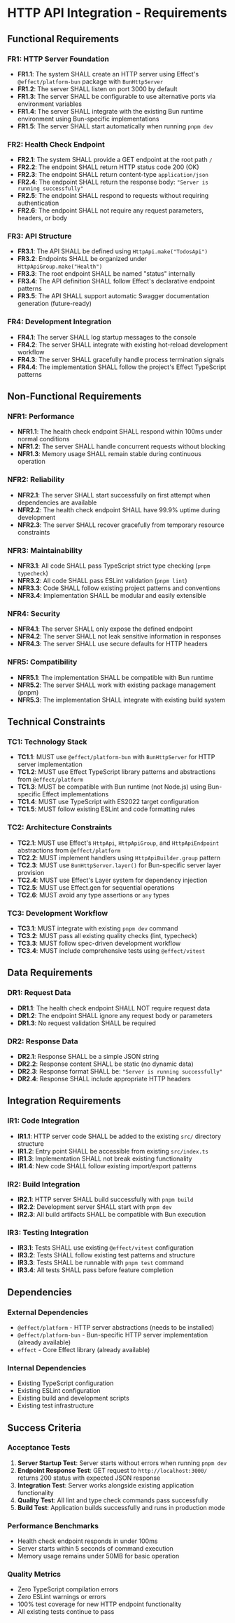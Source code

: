 # HTTP API Integration - Requirements

## Functional Requirements

### FR1: HTTP Server Foundation
- **FR1.1**: The system SHALL create an HTTP server using Effect's `@effect/platform-bun` package with `BunHttpServer`
- **FR1.2**: The server SHALL listen on port 3000 by default
- **FR1.3**: The server SHALL be configurable to use alternative ports via environment variables
- **FR1.4**: The server SHALL integrate with the existing Bun runtime environment using Bun-specific implementations
- **FR1.5**: The server SHALL start automatically when running `pnpm dev`

### FR2: Health Check Endpoint
- **FR2.1**: The system SHALL provide a GET endpoint at the root path `/`
- **FR2.2**: The endpoint SHALL return HTTP status code 200 (OK)
- **FR2.3**: The endpoint SHALL return content-type `application/json`
- **FR2.4**: The endpoint SHALL return the response body: `"Server is running successfully"`
- **FR2.5**: The endpoint SHALL respond to requests without requiring authentication
- **FR2.6**: The endpoint SHALL not require any request parameters, headers, or body

### FR3: API Structure
- **FR3.1**: The API SHALL be defined using `HttpApi.make("TodosApi")`
- **FR3.2**: Endpoints SHALL be organized under `HttpApiGroup.make("Health")`
- **FR3.3**: The root endpoint SHALL be named "status" internally
- **FR3.4**: The API definition SHALL follow Effect's declarative endpoint patterns
- **FR3.5**: The API SHALL support automatic Swagger documentation generation (future-ready)

### FR4: Development Integration
- **FR4.1**: The server SHALL log startup messages to the console
- **FR4.2**: The server SHALL integrate with existing hot-reload development workflow
- **FR4.3**: The server SHALL gracefully handle process termination signals
- **FR4.4**: The implementation SHALL follow the project's Effect TypeScript patterns

## Non-Functional Requirements

### NFR1: Performance
- **NFR1.1**: The health check endpoint SHALL respond within 100ms under normal conditions
- **NFR1.2**: The server SHALL handle concurrent requests without blocking
- **NFR1.3**: Memory usage SHALL remain stable during continuous operation

### NFR2: Reliability
- **NFR2.1**: The server SHALL start successfully on first attempt when dependencies are available
- **NFR2.2**: The health check endpoint SHALL have 99.9% uptime during development
- **NFR2.3**: The server SHALL recover gracefully from temporary resource constraints

### NFR3: Maintainability
- **NFR3.1**: All code SHALL pass TypeScript strict type checking (`pnpm typecheck`)
- **NFR3.2**: All code SHALL pass ESLint validation (`pnpm lint`)
- **NFR3.3**: Code SHALL follow existing project patterns and conventions
- **NFR3.4**: Implementation SHALL be modular and easily extensible

### NFR4: Security
- **NFR4.1**: The server SHALL only expose the defined endpoint
- **NFR4.2**: The server SHALL not leak sensitive information in responses
- **NFR4.3**: The server SHALL use secure defaults for HTTP headers

### NFR5: Compatibility
- **NFR5.1**: The implementation SHALL be compatible with Bun runtime
- **NFR5.2**: The server SHALL work with existing package management (pnpm)
- **NFR5.3**: The implementation SHALL integrate with existing build system

## Technical Constraints

### TC1: Technology Stack
- **TC1.1**: MUST use `@effect/platform-bun` with `BunHttpServer` for HTTP server implementation
- **TC1.2**: MUST use Effect TypeScript library patterns and abstractions from `@effect/platform`
- **TC1.3**: MUST be compatible with Bun runtime (not Node.js) using Bun-specific Effect implementations
- **TC1.4**: MUST use TypeScript with ES2022 target configuration
- **TC1.5**: MUST follow existing ESLint and code formatting rules

### TC2: Architecture Constraints
- **TC2.1**: MUST use Effect's `HttpApi`, `HttpApiGroup`, and `HttpApiEndpoint` abstractions from `@effect/platform`
- **TC2.2**: MUST implement handlers using `HttpApiBuilder.group` pattern
- **TC2.3**: MUST use `BunHttpServer.layer()` for Bun-specific server layer provision
- **TC2.4**: MUST use Effect's Layer system for dependency injection
- **TC2.5**: MUST use Effect.gen for sequential operations
- **TC2.6**: MUST avoid any type assertions or `any` types

### TC3: Development Workflow
- **TC3.1**: MUST integrate with existing `pnpm dev` command
- **TC3.2**: MUST pass all existing quality checks (lint, typecheck)
- **TC3.3**: MUST follow spec-driven development workflow
- **TC3.4**: MUST include comprehensive tests using `@effect/vitest`

## Data Requirements

### DR1: Request Data
- **DR1.1**: The health check endpoint SHALL NOT require request data
- **DR1.2**: The endpoint SHALL ignore any request body or parameters
- **DR1.3**: No request validation SHALL be required

### DR2: Response Data
- **DR2.1**: Response SHALL be a simple JSON string
- **DR2.2**: Response content SHALL be static (no dynamic data)
- **DR2.3**: Response format SHALL be: `"Server is running successfully"`
- **DR2.4**: Response SHALL include appropriate HTTP headers

## Integration Requirements

### IR1: Code Integration
- **IR1.1**: HTTP server code SHALL be added to the existing `src/` directory structure
- **IR1.2**: Entry point SHALL be accessible from existing `src/index.ts`
- **IR1.3**: Implementation SHALL not break existing functionality
- **IR1.4**: New code SHALL follow existing import/export patterns

### IR2: Build Integration
- **IR2.1**: HTTP server SHALL build successfully with `pnpm build`
- **IR2.2**: Development server SHALL start with `pnpm dev`
- **IR2.3**: All build artifacts SHALL be compatible with Bun execution

### IR3: Testing Integration
- **IR3.1**: Tests SHALL use existing `@effect/vitest` configuration
- **IR3.2**: Tests SHALL follow existing test patterns and structure
- **IR3.3**: Tests SHALL be runnable with `pnpm test` command
- **IR3.4**: All tests SHALL pass before feature completion

## Dependencies

### External Dependencies
- `@effect/platform` - HTTP server abstractions (needs to be installed)
- `@effect/platform-bun` - Bun-specific HTTP server implementation (already available)
- `effect` - Core Effect library (already available)

### Internal Dependencies
- Existing TypeScript configuration
- Existing ESLint configuration
- Existing build and development scripts
- Existing test infrastructure

## Success Criteria

### Acceptance Tests
1. **Server Startup Test**: Server starts without errors when running `pnpm dev`
2. **Endpoint Response Test**: GET request to `http://localhost:3000/` returns 200 status with expected JSON response
3. **Integration Test**: Server works alongside existing application functionality
4. **Quality Test**: All lint and type check commands pass successfully
5. **Build Test**: Application builds successfully and runs in production mode

### Performance Benchmarks
- Health check endpoint responds in under 100ms
- Server starts within 5 seconds of command execution
- Memory usage remains under 50MB for basic operation

### Quality Metrics
- Zero TypeScript compilation errors
- Zero ESLint warnings or errors
- 100% test coverage for new HTTP endpoint functionality
- All existing tests continue to pass